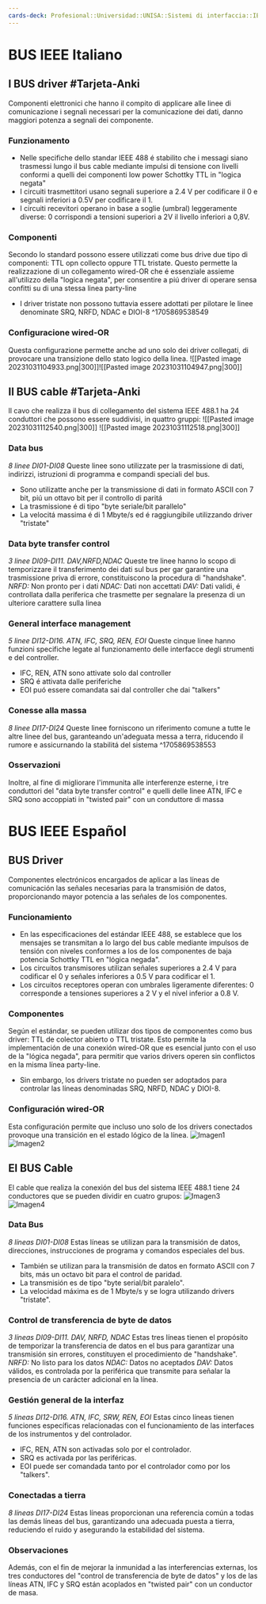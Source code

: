 ```yaml
---
cards-deck: Profesional::Universidad::UNISA::Sistemi di interfaccia::IEEE 488
---
```


# BUS IEEE Italiano
## I BUS driver #Tarjeta-Anki 
Componenti elettronici che hanno il compito di applicare alle linee di comunicazione i segnali necessari per la comunicazione dei dati, danno maggiori potenza a segnali dei componente.
### Funzionamento
- Nelle specifiche dello standar IEEE 488 é stabilito che i messagi siano trasmessi lungo il bus cable mediante impulsi di tensione con livelli conformi a quelli dei componenti low power Schottky TTL in "logica negata"
- I circuiti trasmettitori usano segnali superiore a 2.4 V per codificare il 0 e segnali inferiori a 0.5V per codificare il 1.
- I circuiti recevitori operano in base a soglie (umbral) leggeramente diverse: 0 corrispondi a tensioni superiori a 2V il livello inferiori a 0,8V.
### Componenti
Secondo lo standard possono essere utilizzati come bus drive due tipo di componenti: TTL opn collecto oppure TTL tristate. Questo permette la realizzazione di un collegamento wired-OR che é essenziale assieme all'utilizzo della "logica negata", per consentire a piú driver di operare sensa confitti su di una stessa linea party-line
- I driver tristate non possono tuttavia essere adottati per pilotare le linee denominate SRQ, NRFD, NDAC e DIOI-8
^1705869538549

### Configuracione wired-OR
Questa configurazione permette anche ad uno solo dei driver collegati, di provocare una transizione dello stato logico della linea.
![[Pasted image 20231031104933.png|300]]![[Pasted image 20231031104947.png|300]]


## Il BUS cable #Tarjeta-Anki 
Il cavo che realizza il bus di collegamento del sistema IEEE 488.1 ha 24 conduttori che possono essere suddivisi, in quattro gruppi:
![[Pasted image 20231031112540.png|300]]
![[Pasted image 20231031112518.png|300]]
### Data bus
*8 linee DI01-DI08*
Queste linee sono utilizzate per la trasmissione di dati, indirizzi, istruzioni di programma e compandi speciali del bus.
- Sono utilizatte anche per la transmissione di dati in formato ASCII con 7 bit, piú un ottavo bit per il controllo di paritá
- La trasmissione é di tipo "byte seriale/bit parallelo"
- La velocitá massima é di 1 Mbyte/s ed é raggiungibile utilizzando driver "tristate"
### Data byte transfer control
*3 linee DI09-DI11. DAV,NRFD,NDAC*
Queste tre linee hanno lo scopo di temporizzare il transferimento dei dati sul bus per gar garantire una trasmissione priva di errore, constituiscono la procedura di "handshake".
*NRFD:* Non pronto per i dati
*NDAC:* Dati non accettati
*DAV:* Dati validi, é controllata dalla periferica che trasmette per segnalare la presenza di un ulteriore carattere sulla linea
### General interface management
*5 linee DI12-DI16. ATN, IFC, SRQ, REN, EOI*
Queste cinque linee hanno funzioni specifiche legate al funzionamento delle interfacce degli strumenti e del controller. 
- IFC, REN, ATN sono attivate solo dal controller
- SRQ é attivata dalle periferiche
- EOI puó essere comandata sai dal controller che dai "talkers"
### Conesse alla massa
*8 linee DI17-DI24*
Queste linee forniscono un riferimento comune a tutte le altre linee del bus, garanteando un'adeguata messa a terra, riducendo il rumore e assicurnando la stabilitá del sistema
^1705869538553

### Osservazioni
Inoltre, al fine di migliorare l'immunita alle interferenze esterne, i tre conduttori del "data byte transfer control" e quelli delle linee ATN, IFC e SRQ sono accoppiati in "twisted pair" con un conduttore di massa


# BUS IEEE Español

## BUS Driver 
Componentes electrónicos encargados de aplicar a las líneas de comunicación las señales necesarias para la transmisión de datos, proporcionando mayor potencia a las señales de los componentes.

### Funcionamiento
- En las especificaciones del estándar IEEE 488, se establece que los mensajes se transmitan a lo largo del bus cable mediante impulsos de tensión con niveles conformes a los de los componentes de baja potencia Schottky TTL en "lógica negada".
- Los circuitos transmisores utilizan señales superiores a 2.4 V para codificar el 0 y señales inferiores a 0.5 V para codificar el 1.
- Los circuitos receptores operan con umbrales ligeramente diferentes: 0 corresponde a tensiones superiores a 2 V y el nivel inferior a 0.8 V.

### Componentes
Según el estándar, se pueden utilizar dos tipos de componentes como bus driver: TTL de colector abierto o TTL tristate. Esto permite la implementación de una conexión wired-OR que es esencial junto con el uso de la "lógica negada", para permitir que varios drivers operen sin conflictos en la misma línea party-line.
- Sin embargo, los drivers tristate no pueden ser adoptados para controlar las líneas denominadas SRQ, NRFD, NDAC y DIOI-8.

### Configuración wired-OR
Esta configuración permite que incluso uno solo de los drivers conectados provoque una transición en el estado lógico de la línea.
![Imagen1](Pasted%20image%2020231031104933.png|300)![Imagen2](Pasted%20image%2020231031104947.png|300)

## El BUS Cable 
El cable que realiza la conexión del bus del sistema IEEE 488.1 tiene 24 conductores que se pueden dividir en cuatro grupos:
![Imagen3](Pasted%20image%2020231031112540.png|300)
![Imagen4](Pasted%20image%2020231031112518.png|300)

### Data Bus
*8 líneas DI01-DI08*
Estas líneas se utilizan para la transmisión de datos, direcciones, instrucciones de programa y comandos especiales del bus.
- También se utilizan para la transmisión de datos en formato ASCII con 7 bits, más un octavo bit para el control de paridad.
- La transmisión es de tipo "byte serial/bit paralelo".
- La velocidad máxima es de 1 Mbyte/s y se logra utilizando drivers "tristate".

### Control de transferencia de byte de datos
*3 líneas DI09-DI11. DAV, NRFD, NDAC*
Estas tres líneas tienen el propósito de temporizar la transferencia de datos en el bus para garantizar una transmisión sin errores, constituyen el procedimiento de "handshake".
*NRFD:* No listo para los datos
*NDAC:* Datos no aceptados
*DAV:* Datos válidos, es controlada por la periférica que transmite para señalar la presencia de un carácter adicional en la línea.

### Gestión general de la interfaz
*5 líneas DI12-DI16. ATN, IFC, SRW, REN, EOI*
Estas cinco líneas tienen funciones específicas relacionadas con el funcionamiento de las interfaces de los instrumentos y del controlador.
- IFC, REN, ATN son activadas solo por el controlador.
- SRQ es activada por las periféricas.
- EOI puede ser comandada tanto por el controlador como por los "talkers".

### Conectadas a tierra
*8 líneas DI17-DI24*
Estas líneas proporcionan una referencia común a todas las demás líneas del bus, garantizando una adecuada puesta a tierra, reduciendo el ruido y asegurando la estabilidad del sistema.

### Observaciones
Además, con el fin de mejorar la inmunidad a las interferencias externas, los tres conductores del "control de transferencia de byte de datos" y los de las líneas ATN, IFC y SRQ están acoplados en "twisted pair" con un conductor de masa.



